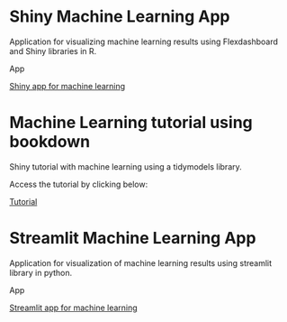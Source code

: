 
# Shiny Machine Learning App
Application for visualizing machine learning results using Flexdashboard and Shiny libraries in R.

App

[Shiny app for machine learning](https://fagna.shinyapps.io/aplicativo-Shiny-para-machine-learning/)

# Machine Learning tutorial using bookdown
Shiny tutorial with machine learning using a tidymodels library.

Access the tutorial by clicking below:

[Tutorial](https://bookdown.org/fagna/_machine_learning_shiny_tutorial/)

# Streamlit Machine Learning App
Application for visualization of machine learning results using streamlit library in python.

App

[Streamlit app for machine learning](https://fagna-aplicativostreamlitml-appstreamlitml-100zn0.streamlitapp.com/)
